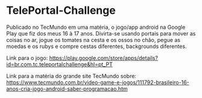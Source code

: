 # TelePortal-Challenge
Publicado no TecMundo em uma matéria, o jogo/app android na Google Play que fiz dos meus 16 à 17 anos. Divirta-se usando portais para mover as coisas no ar, jogue os tomates na cesta e os ossos no chão, pegue as moedas e os rubys e compre cestas diferentes, backgrounds diferentes.

Link para o jogo:
https://play.google.com/store/apps/details?id=br.com.tc.teleportalchallenge&hl=pt_PT

Link para a matéria do grande site TecMundo sobre:
https://www.tecmundo.com.br/video-game-e-jogos/111792-brasileiro-16-anos-cria-jogo-android-saber-programacao.htm
